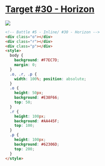 # [Target #30 - Horizon](https://cssbattle.dev/play/30)

![](https://cssbattle.dev/targets/30.png)

```HTML
<!-- Battle #5 - Inline/ #30 - Horizon -->
<div class="o"></div>
<div class="r"></div>
<div class="p"></div>
<style>
  body {
    background: #F7EC7D;
    margin: 0;
  }
  .o, .r, .p { 
    width: 100%; position: absolute; 
  }
  .o {
    height: 50px;
    background: #E38F66;
    top: 50;
  }
  .r {
    height: 100px;
    background: #AA445F;
    top: 100;
  }
  .p {
    height: 100px;
    background: #62306D;
    top: 200;
  }
</style>
```
